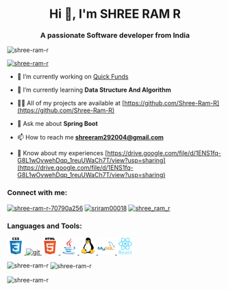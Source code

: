<h1 align="center">Hi 👋, I'm SHREE RAM R</h1>
<h3 align="center">A passionate Software developer from India</h3>

<p align="left"> <img src="https://komarev.com/ghpvc/?username=shree-ram-r&label=Profile%20views&color=0e75b6&style=flat" alt="shree-ram-r" /> </p>

<p align="left"> <a href="https://github.com/ryo-ma/github-profile-trophy"><img src="https://github-profile-trophy.vercel.app/?username=shree-ram-r" alt="shree-ram-r" /></a> </p>

- 🔭 I’m currently working on [Quick Funds](https://github.com/Lakshmipriya2005/QuickFunds)

- 🌱 I’m currently learning **Data Structure And Algorithm**

- 👨‍💻 All of my projects are available at [https://github.com/Shree-Ram-R](https://github.com/Shree-Ram-R)

- 💬 Ask me about **Spring Boot**

- 📫 How to reach me **shreeram292004@gmail.com**

- 📄 Know about my experiences [https://drive.google.com/file/d/1ENS1fq-G8L1wOvwehDqp_1reuUWaCh7T/view?usp=sharing](https://drive.google.com/file/d/1ENS1fq-G8L1wOvwehDqp_1reuUWaCh7T/view?usp=sharing)

<h3 align="left">Connect with me:</h3>
<p align="left">
<a href="https://linkedin.com/in/shree-ram-r-70790a256" target="blank"><img align="center" src="https://raw.githubusercontent.com/rahuldkjain/github-profile-readme-generator/master/src/images/icons/Social/linked-in-alt.svg" alt="shree-ram-r-70790a256" height="30" width="40" /></a>
<a href="https://www.hackerrank.com/sriram00018" target="blank"><img align="center" src="https://raw.githubusercontent.com/rahuldkjain/github-profile-readme-generator/master/src/images/icons/Social/hackerrank.svg" alt="sriram00018" height="30" width="40" /></a>
<a href="https://www.leetcode.com/shree_ram_r" target="blank"><img align="center" src="https://raw.githubusercontent.com/rahuldkjain/github-profile-readme-generator/master/src/images/icons/Social/leet-code.svg" alt="shree_ram_r" height="30" width="40" /></a>
</p>

<h3 align="left">Languages and Tools:</h3>
<p align="left"> <a href="https://www.w3schools.com/css/" target="_blank" rel="noreferrer"> <img src="https://raw.githubusercontent.com/devicons/devicon/master/icons/css3/css3-original-wordmark.svg" alt="css3" width="40" height="40"/> </a> <a href="https://git-scm.com/" target="_blank" rel="noreferrer"> <img src="https://www.vectorlogo.zone/logos/git-scm/git-scm-icon.svg" alt="git" width="40" height="40"/> </a> <a href="https://www.w3.org/html/" target="_blank" rel="noreferrer"> <img src="https://raw.githubusercontent.com/devicons/devicon/master/icons/html5/html5-original-wordmark.svg" alt="html5" width="40" height="40"/> </a> <a href="https://www.java.com" target="_blank" rel="noreferrer"> <img src="https://raw.githubusercontent.com/devicons/devicon/master/icons/java/java-original.svg" alt="java" width="40" height="40"/> </a> <a href="https://www.linux.org/" target="_blank" rel="noreferrer"> <img src="https://raw.githubusercontent.com/devicons/devicon/master/icons/linux/linux-original.svg" alt="linux" width="40" height="40"/> </a> <a href="https://www.mysql.com/" target="_blank" rel="noreferrer"> <img src="https://raw.githubusercontent.com/devicons/devicon/master/icons/mysql/mysql-original-wordmark.svg" alt="mysql" width="40" height="40"/> </a> <a href="https://reactjs.org/" target="_blank" rel="noreferrer"> <img src="https://raw.githubusercontent.com/devicons/devicon/master/icons/react/react-original-wordmark.svg" alt="react" width="40" height="40"/> </a> </p>

<p><img align="left" src="https://github-readme-stats.vercel.app/api/top-langs?username=shree-ram-r&show_icons=true&locale=en&layout=compact" alt="shree-ram-r" /></p>

<p>&nbsp;<img align="center" src="https://github-readme-stats.vercel.app/api?username=shree-ram-r&show_icons=true&locale=en" alt="shree-ram-r" /></p>

<p><img align="center" src="https://github-readme-streak-stats.herokuapp.com/?user=shree-ram-r&" alt="shree-ram-r" /></p>
